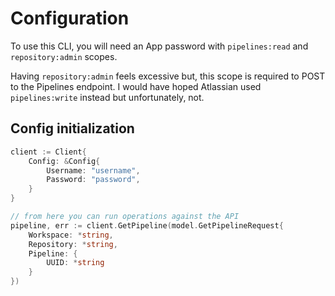 # Configuration

To use this CLI, you will need an App password with `pipelines:read` and `repository:admin` scopes.

Having `repository:admin` feels excessive but, this scope is required to POST to the Pipelines endpoint. I would have
hoped Atlassian used `pipelines:write` instead but unfortunately, not.

## Config initialization

```go
client := Client{
    Config: &Config{
        Username: "username",
        Password: "password",
    }
}

// from here you can run operations against the API
pipeline, err := client.GetPipeline(model.GetPipelineRequest{
	Workspace: *string,
	Repository: *string,
	Pipeline: {
        UUID: *string
    }
})
```
